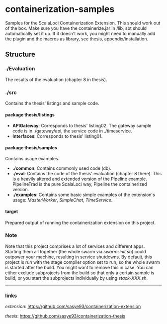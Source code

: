 # containerization-samples
Samples for the ScalaLoci Containerization Extension. This should work out of the box. Make sure you have the containerize.jar in /lib, sbt should automatically set it up. If it doesn't work, you might need to manually add the plugin and the macros as library, see thesis, appendix/installation.

## Structure

### ./Evaluation
The results of the evaluation (chapter 8 in thesis).

### ./src
Contains the thesis' listings and sample code.

#### package thesis/listings
* **APIGateway**: Corresponds to thesis' listing02. The gateway sample code is in ./gateway/api, the service code in ./timeservice.
* **Interfaces**: Corresponds to thesis' listing01.

#### package thesis/samples
Contains usage examples.

* **./common**: Contains commonly used code (db).
* **./eval**: Contains the code of the thesis' evaluation (chapter 8 there). This is a heavily altered and extended version of the Pipeline example. PipelineTrad is the pure ScalaLoci way, Pipeline the containerized version.
* **./examples**: Contains some basic simple examples of the extension's usage: _MasterWorker_, _SimpleChat_, _TimeService_.

#### target
Prepared output of running the containerization extension on this project.

### Note

Note that this project comprises a lot of services and different apps. Starting them all together (the whole swarm via _swarm-init.sh_) could outpower your machine, resulting in service shutdowns.
By default, this project is run with the stage compiler option set to run, so the whole swarm is started after the build. You might want to remove this in case.
You can either exclude subprojects from the build so that only a certain sample is build, or you start the subprojects individually by using _stack-XXX.sh_.

-----------
### links
_extension_: https://github.com/sasye93/containerization-extension

_thesis_: https://github.com/sasye93/containerization-thesis
